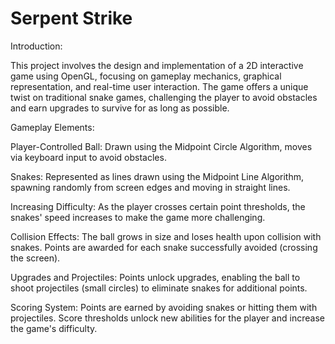 # Serpent Strike 

Introduction:

This project involves the design and implementation of a 2D interactive game using OpenGL, focusing on gameplay mechanics, graphical representation, and real-time user interaction. The game offers a unique twist on traditional snake games, challenging the player to avoid obstacles and earn upgrades to survive for as long as possible.

Gameplay Elements:

Player-Controlled Ball: Drawn using the Midpoint Circle Algorithm, moves via keyboard input to avoid obstacles.

Snakes: Represented as lines drawn using the Midpoint Line Algorithm, spawning randomly from screen edges and moving in straight lines.

Increasing Difficulty: As the player crosses certain point thresholds, the snakes' speed increases to make the game more challenging.

Collision Effects:
The ball grows in size and loses health upon collision with snakes.
Points are awarded for each snake successfully avoided (crossing the screen).

Upgrades and Projectiles:
Points unlock upgrades, enabling the ball to shoot projectiles (small circles) to eliminate snakes for additional points.

Scoring System:
Points are earned by avoiding snakes or hitting them with projectiles.
Score thresholds unlock new abilities for the player and increase the game's difficulty.
